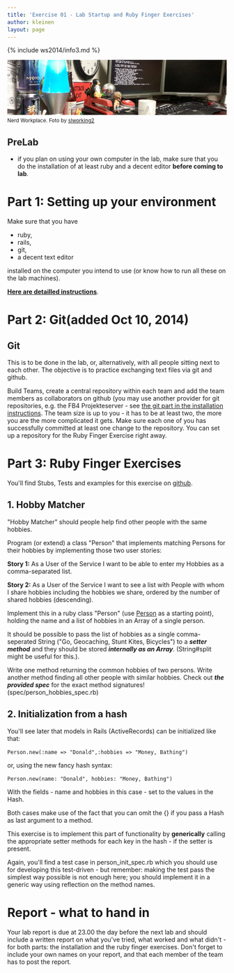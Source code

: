 ```yaml
---
title: 'Exercise 01 - Lab Startup and Ruby Finger Exercises'
author: kleinen
layout: page
---
```

{% include ws2014/info3.md %}

![Workplace](images/workplace.jpg "pumpkins")
<small class = "float-right">Nerd Workplace. Foto by [slworking2](https://www.flickr.com/photos/slworking/8539204081/)</small>

## PreLab

* if you plan on using your own computer in the lab, make sure that you do the installation of at least ruby and a decent editor **before coming to lab**.

# Part 1: Setting up your environment

Make sure that you have 

- ruby, 
- rails, 
- git, 
- a decent text editor

 installed on the computer you intend to use (or know how to run all these on the lab machines).

**[Here are detailled instructions](lab-01-startup-installation)**.

# Part 2: Git(added Oct 10, 2014)

## Git

This is to be done in the lab, or, alternatively, with all people sitting next to each other. The objective is to practice exchanging  text files via git and github.

Build Teams, create a central repository within each team and add the team members as collaborators on github (you may use another provider for git repositories, e.g. the FB4 Projekteserver - see [the git part in the installation instructions](lab-01-startup-installation). The team size is up to you - it has to be at least two, the more you are the more complicated it gets. Make sure each one of you has successfully committed at least one change to the repository. You can set up a repository for the Ruby Finger Exercise right away.

# Part 3: Ruby Finger Exercises

You'll find Stubs, Tests and examples for this exercise on [github](https://github.com/htw-imi-info3/lab-01-ruby-exercise).

## 1. Hobby Matcher

"Hobby Matcher" should people help find other people with the same hobbies.

Program (or extend) a class "Person" that implements matching Persons for their hobbies by implementing those two user stories:

**Story 1:** As a User of the Service I want to be able to enter my Hobbies as a comma-separated list.

**Story 2:** As a User of the Service I want to see a list with People with whom I share hobbies including the hobbies we share, ordered by the number of shared hobbies (descending).

Implement this in a ruby class "Person" (use [Person](https://github.com/htw-imi-info3/lab-01-ruby-exercise/blob/master/lib/person.rb) as a starting point), holding the name and a list of hobbies in an Array of a single person.

It should be possible to pass the list of hobbies as a single comma-seperated String
("Go, Geocaching, Stunt Kites, Bicycles")
to a ***setter method*** and they should be stored ***internally as an Array***. (String#split might be useful for this.).

Write one method returning the common hobbies of two persons.
Write another method finding all other people with similar hobbies.
Check out ***the provided spec*** for the exact method signatures! (spec/person_hobbies_spec.rb)


## 2. Initialization from a hash

You'll see later that models in Rails (ActiveRecords) can be initialized like
that:

    Person.new(:name => "Donald",:hobbies => "Money, Bathing")

or, using the new fancy hash syntax:

    Person.new(name: "Donald", hobbies: "Money, Bathing")

With the fields - name and hobbies in this case - set to the values in the Hash.

Both cases make use of the fact that you can omit the {} if you pass a Hash
as last argument to a method.

This exercise is to implement this part of functionality by **generically**
calling the appropriate setter methods for each key in the hash - if the setter
is present.

Again, you'll find a test case in person_init_spec.rb which you should use for
developing this test-driven - but remember: making the
test pass the simplest way possible is not enough here; you should implement
it in a generic way using reflection on the method names.


# Report - what to hand in

Your lab report is due at 23.00 the day before the next lab and should include a written report on what you've tried, what worked and what didn't - for both parts: the installation and the ruby finger exercises. Don't forget to include your own names on your report, and that each member of the team has to post the report.
